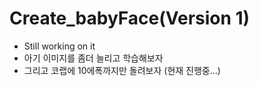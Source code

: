 # Create_babyFace(Version 1)
* Still working on it
* 아기 이미지를 좀더 늘리고 학습해보자
* 그리고 코랩에 10에폭까지만 돌려보자 (현재 진행중...)
